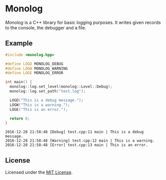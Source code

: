 # Monolog

*Monolog* is a C++ library for basic logging purposes. It writes given records to the console, the debugger and a file.

## Example

```cpp
#include <monolog.hpp>

#define LOGD MONOLOG_DEBUG
#define LOGW MONOLOG_WARNING
#define LOGE MONOLOG_ERROR

int main() {
  monolog::log.set_level(monolog::Level::Debug);
  monolog::log.set_path("test.log");

  LOGD("This is a debug message.");
  LOGW("This is a warning.");
  LOGE("This is an error.");

  return 0;
}
```

```
2016-12-28 21:58:48 [Debug] test.cpp:11 main | This is a debug message.
2016-12-28 21:58:48 [Warning] test.cpp:12 main | This is a warning.
2016-12-28 21:58:48 [Error] test.cpp:13 main | This is an error.
```

## License

Licensed under the [MIT License](https://opensource.org/licenses/MIT).
